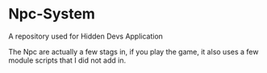 # Npc-System
A repository used for Hidden Devs Application

The Npc are actually a few stags in, if you play the game, it also uses a few module scripts that I did not add in.

